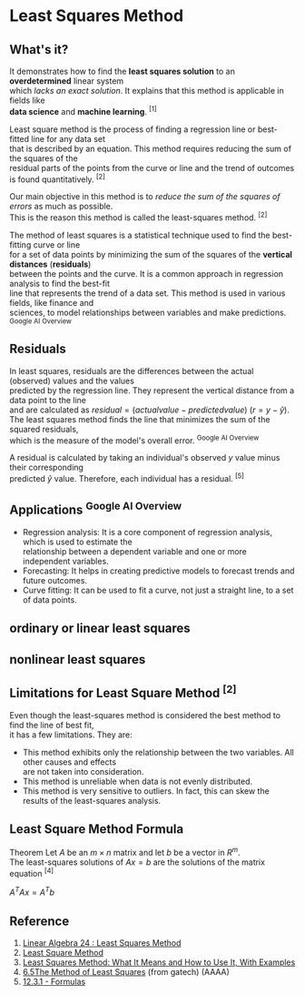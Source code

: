 # Least Squares Method

## What's it? 

It demonstrates how to find the **least squares solution** to an **overdetermined** linear system <br>
which *lacks an exact solution*. It explains that this method is applicable in fields like <br>
**data science** and **machine learning**. <sup>[1]</sup>

Least square method is the process of finding a regression line or best-fitted line for any data set <br>
that is described by an equation. This method requires reducing the sum of the squares of the <br>
residual parts of the points from the curve or line and the trend of outcomes is found quantitatively. <sup>[2]</sup>

Our main objective in this method is to *reduce the sum of the squares of errors* as much as possible. <br>
This is the reason this method is called the least-squares method. <sup>[2]</sup>

The method of least squares is a statistical technique used to find the best-fitting curve or line <br>
for a set of data points by minimizing the sum of the squares of the **vertical distances** (**residuals**) <br> 
between the points and the curve. It is a common approach in regression analysis to find the best-fit <br>
line that represents the trend of a data set. This method is used in various fields, like finance and <br>
sciences, to model relationships between variables and make predictions. <sup>Google AI Overview</sup>

## Residuals

In least squares, residuals are the differences between the actual (observed) values and the values <br>
predicted by the regression line. They represent the vertical distance from a data point to the line <br>
and are calculated as $`residual=(actual value - predicted value)`$ ($`r = y-\hat{y}`$). <br>
The least squares method finds the line that minimizes the sum of the squared residuals, <br>
which is the measure of the model's overall error. <sup>Google AI Overview</sup>

A residual is calculated by taking an individual's observed $`y`$ value minus their corresponding <br>
predicted $`\hat{y}`$ value. Therefore, each individual has a residual. <sup>[5]</sup>

## Applications <sup>Google AI Overview</sup>
* Regression analysis: It is a core component of regression analysis, which is used to estimate the <br>
  relationship between a dependent variable and one or more independent variables.
* Forecasting: It helps in creating predictive models to forecast trends and future outcomes. 
* Curve fitting: It can be used to fit a curve, not just a straight line, to a set of data points. 

## ordinary or linear least squares 


## nonlinear least squares

## Limitations for Least Square Method <sup>[2]</sup>

Even though the least-squares method is considered the best method to find the line of best fit, <br>
it has a few limitations. They are:

* This method exhibits only the relationship between the two variables. All other causes and effects <br>
  are not taken into consideration.
* This method is unreliable when data is not evenly distributed.
* This method is very sensitive to outliers. In fact, this can skew the results of the least-squares analysis.

## Least Square Method Formula

Theorem Let $`A`$ be an $`m×n`$ matrix and let $`b`$ be a vector in $`R^{m}`$. <br>
The least-squares solutions of $`Ax=b`$ are the solutions of the matrix equation <sup>[4]</sup> <br>

$`A^{T}Ax=A^{T}b`$


## Reference
1. [Linear Algebra 24 : Least Squares Method](https://www.youtube.com/watch?v=E6pr9HDJ7Co)
2. [Least Square Method](https://www.cuemath.com/data/least-squares/)
3. [Least Squares Method: What It Means and How to Use It, With Examples](https://www.investopedia.com/terms/l/least-squares-method.asp)
4. [6.5The Method of Least Squares](https://textbooks.math.gatech.edu/ila/least-squares.html) (from gatech) (AAAA)
5. [12.3.1 - Formulas](https://online.stat.psu.edu/stat200/lesson/12/12.3/12.3.1)

